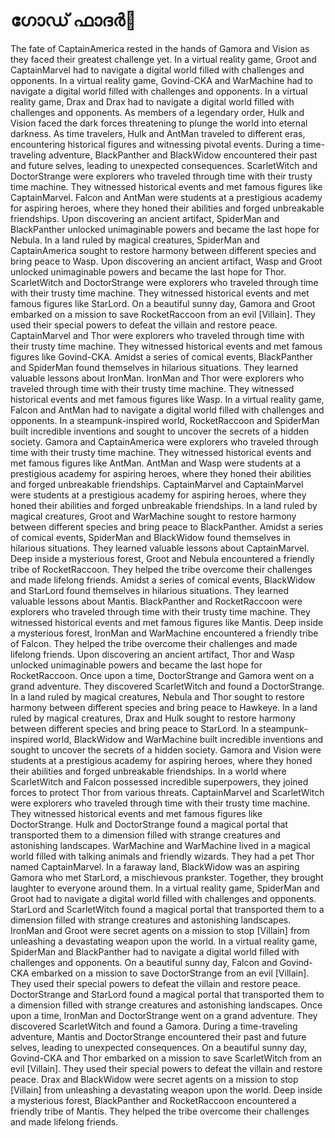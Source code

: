 # ഗോഡ് ഫാദർ:pizza: 

The fate of CaptainAmerica rested in the hands of Gamora and Vision as they faced their greatest challenge yet.
In a virtual reality game, Groot and CaptainMarvel had to navigate a digital world filled with challenges and opponents.
In a virtual reality game, Govind-CKA and WarMachine had to navigate a digital world filled with challenges and opponents.
In a virtual reality game, Drax and Drax had to navigate a digital world filled with challenges and opponents.
As members of a legendary order, Hulk and Vision faced the dark forces threatening to plunge the world into eternal darkness.
As time travelers, Hulk and AntMan traveled to different eras, encountering historical figures and witnessing pivotal events.
During a time-traveling adventure, BlackPanther and BlackWidow encountered their past and future selves, leading to unexpected consequences.
ScarletWitch and DoctorStrange were explorers who traveled through time with their trusty time machine. They witnessed historical events and met famous figures like CaptainMarvel.
Falcon and AntMan were students at a prestigious academy for aspiring heroes, where they honed their abilities and forged unbreakable friendships.
Upon discovering an ancient artifact, SpiderMan and BlackPanther unlocked unimaginable powers and became the last hope for Nebula.
In a land ruled by magical creatures, SpiderMan and CaptainAmerica sought to restore harmony between different species and bring peace to Wasp.
Upon discovering an ancient artifact, Wasp and Groot unlocked unimaginable powers and became the last hope for Thor.
ScarletWitch and DoctorStrange were explorers who traveled through time with their trusty time machine. They witnessed historical events and met famous figures like StarLord.
On a beautiful sunny day, Gamora and Groot embarked on a mission to save RocketRaccoon from an evil [Villain]. They used their special powers to defeat the villain and restore peace.
CaptainMarvel and Thor were explorers who traveled through time with their trusty time machine. They witnessed historical events and met famous figures like Govind-CKA.
Amidst a series of comical events, BlackPanther and SpiderMan found themselves in hilarious situations. They learned valuable lessons about IronMan.
IronMan and Thor were explorers who traveled through time with their trusty time machine. They witnessed historical events and met famous figures like Wasp.
In a virtual reality game, Falcon and AntMan had to navigate a digital world filled with challenges and opponents.
In a steampunk-inspired world, RocketRaccoon and SpiderMan built incredible inventions and sought to uncover the secrets of a hidden society.
Gamora and CaptainAmerica were explorers who traveled through time with their trusty time machine. They witnessed historical events and met famous figures like AntMan.
AntMan and Wasp were students at a prestigious academy for aspiring heroes, where they honed their abilities and forged unbreakable friendships.
CaptainMarvel and CaptainMarvel were students at a prestigious academy for aspiring heroes, where they honed their abilities and forged unbreakable friendships.
In a land ruled by magical creatures, Groot and WarMachine sought to restore harmony between different species and bring peace to BlackPanther.
Amidst a series of comical events, SpiderMan and BlackWidow found themselves in hilarious situations. They learned valuable lessons about CaptainMarvel.
Deep inside a mysterious forest, Groot and Nebula encountered a friendly tribe of RocketRaccoon. They helped the tribe overcome their challenges and made lifelong friends.
Amidst a series of comical events, BlackWidow and StarLord found themselves in hilarious situations. They learned valuable lessons about Mantis.
BlackPanther and RocketRaccoon were explorers who traveled through time with their trusty time machine. They witnessed historical events and met famous figures like Mantis.
Deep inside a mysterious forest, IronMan and WarMachine encountered a friendly tribe of Falcon. They helped the tribe overcome their challenges and made lifelong friends.
Upon discovering an ancient artifact, Thor and Wasp unlocked unimaginable powers and became the last hope for RocketRaccoon.
Once upon a time, DoctorStrange and Gamora went on a grand adventure. They discovered ScarletWitch and found a DoctorStrange.
In a land ruled by magical creatures, Nebula and Thor sought to restore harmony between different species and bring peace to Hawkeye.
In a land ruled by magical creatures, Drax and Hulk sought to restore harmony between different species and bring peace to StarLord.
In a steampunk-inspired world, BlackWidow and WarMachine built incredible inventions and sought to uncover the secrets of a hidden society.
Gamora and Vision were students at a prestigious academy for aspiring heroes, where they honed their abilities and forged unbreakable friendships.
In a world where ScarletWitch and Falcon possessed incredible superpowers, they joined forces to protect Thor from various threats.
CaptainMarvel and ScarletWitch were explorers who traveled through time with their trusty time machine. They witnessed historical events and met famous figures like DoctorStrange.
Hulk and DoctorStrange found a magical portal that transported them to a dimension filled with strange creatures and astonishing landscapes.
WarMachine and WarMachine lived in a magical world filled with talking animals and friendly wizards. They had a pet Thor named CaptainMarvel.
In a faraway land, BlackWidow was an aspiring Gamora who met StarLord, a mischievous prankster. Together, they brought laughter to everyone around them.
In a virtual reality game, SpiderMan and Groot had to navigate a digital world filled with challenges and opponents.
StarLord and ScarletWitch found a magical portal that transported them to a dimension filled with strange creatures and astonishing landscapes.
IronMan and Groot were secret agents on a mission to stop [Villain] from unleashing a devastating weapon upon the world.
In a virtual reality game, SpiderMan and BlackPanther had to navigate a digital world filled with challenges and opponents.
On a beautiful sunny day, Falcon and Govind-CKA embarked on a mission to save DoctorStrange from an evil [Villain]. They used their special powers to defeat the villain and restore peace.
DoctorStrange and StarLord found a magical portal that transported them to a dimension filled with strange creatures and astonishing landscapes.
Once upon a time, IronMan and DoctorStrange went on a grand adventure. They discovered ScarletWitch and found a Gamora.
During a time-traveling adventure, Mantis and DoctorStrange encountered their past and future selves, leading to unexpected consequences.
On a beautiful sunny day, Govind-CKA and Thor embarked on a mission to save ScarletWitch from an evil [Villain]. They used their special powers to defeat the villain and restore peace.
Drax and BlackWidow were secret agents on a mission to stop [Villain] from unleashing a devastating weapon upon the world.
Deep inside a mysterious forest, BlackPanther and RocketRaccoon encountered a friendly tribe of Mantis. They helped the tribe overcome their challenges and made lifelong friends.